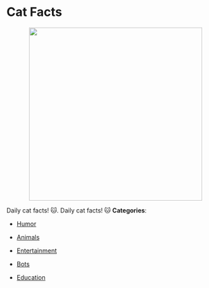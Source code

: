 # Cat Facts

<p align="center">
    <img width="400" src="https://raw.githubusercontent.com/awesome-apis/awesome-apis/apis/cat-facts/logo_256x256.png" />
</p>


Daily cat facts! 🐱. Daily cat facts! 🐱
**Categories**:

- [Humor](https://github/awesome-apis/awesome-apis#humor)

- [Animals](https://github/awesome-apis/awesome-apis#animals)

- [Entertainment](https://github/awesome-apis/awesome-apis#entertainment)

- [Bots](https://github/awesome-apis/awesome-apis#bots)

- [Education](https://github/awesome-apis/awesome-apis#education)



